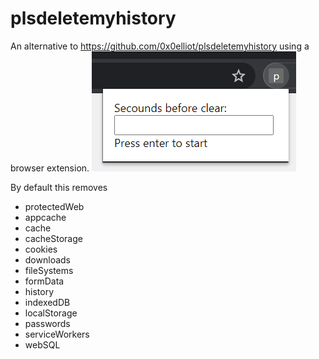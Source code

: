 # plsdeletemyhistory
An alternative to https://github.com/0x0elliot/plsdeletemyhistory using a browser extension.
![Screenshot of extension](Screenshot.png)  

By default this removes
- protectedWeb
- appcache
- cache
- cacheStorage
- cookies
- downloads
- fileSystems
- formData
- history
- indexedDB
- localStorage
- passwords
- serviceWorkers
- webSQL
